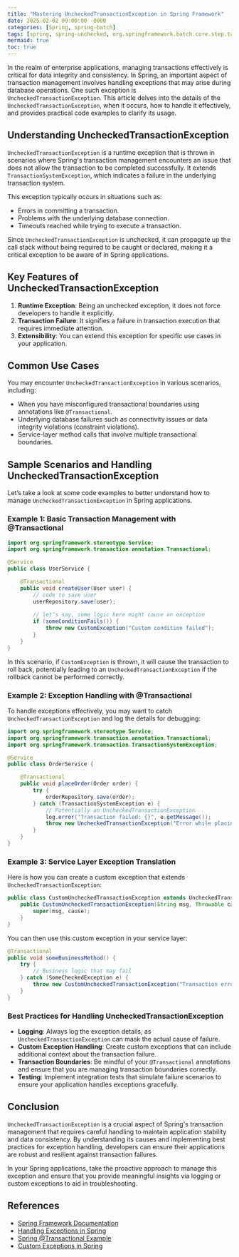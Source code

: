 ```yaml
---
title: "Mastering UncheckedTransactionException in Spring Framework"
date: 2025-02-02 09:00:00 -0000
categories: [Spring, spring-batch]
tags: [spring, spring-unchecked, org.springframework.batch.core.step.tasklet]
mermaid: true
toc: true
---
```



In the realm of enterprise applications, managing transactions effectively is critical for data integrity and consistency. In Spring, an important aspect of transaction management involves handling exceptions that may arise during database operations. One such exception is `UncheckedTransactionException`. This article delves into the details of the `UncheckedTransactionException`, when it occurs, how to handle it effectively, and provides practical code examples to clarify its usage.

## Understanding UncheckedTransactionException

`UncheckedTransactionException` is a runtime exception that is thrown in scenarios where Spring's transaction management encounters an issue that does not allow the transaction to be completed successfully. It extends `TransactionSystemException`, which indicates a failure in the underlying transaction system. 

This exception typically occurs in situations such as:

- Errors in committing a transaction.
- Problems with the underlying database connection.
- Timeouts reached while trying to execute a transaction.

Since `UncheckedTransactionException` is unchecked, it can propagate up the call stack without being required to be caught or declared, making it a critical exception to be aware of in Spring applications.

## Key Features of UncheckedTransactionException

1. **Runtime Exception**: Being an unchecked exception, it does not force developers to handle it explicitly.
2. **Transaction Failure**: It signifies a failure in transaction execution that requires immediate attention.
3. **Extensibility**: You can extend this exception for specific use cases in your application.

## Common Use Cases

You may encounter `UncheckedTransactionException` in various scenarios, including:

- When you have misconfigured transactional boundaries using annotations like `@Transactional`.
- Underlying database failures such as connectivity issues or data integrity violations (constraint violations).
- Service-layer method calls that involve multiple transactional boundaries.

## Sample Scenarios and Handling UncheckedTransactionException

Let’s take a look at some code examples to better understand how to manage `UncheckedTransactionException` in Spring applications.

### Example 1: Basic Transaction Management with @Transactional

```java
import org.springframework.stereotype.Service;
import org.springframework.transaction.annotation.Transactional;

@Service
public class UserService {

    @Transactional
    public void createUser(User user) {
        // code to save user
        userRepository.save(user);
        
        // let’s say, some logic here might cause an exception
        if (someConditionFails()) {
            throw new CustomException("Custom condition failed");
        }
    }
}
```

In this scenario, if `CustomException` is thrown, it will cause the transaction to roll back, potentially leading to an `UncheckedTransactionException` if the rollback cannot be performed correctly.

### Example 2: Exception Handling with @Transactional

To handle exceptions effectively, you may want to catch `UncheckedTransactionException` and log the details for debugging:

```java
import org.springframework.stereotype.Service;
import org.springframework.transaction.annotation.Transactional;
import org.springframework.transaction.TransactionSystemException;

@Service
public class OrderService {

    @Transactional
    public void placeOrder(Order order) {
        try {
            orderRepository.save(order);
        } catch (TransactionSystemException e) {
            // Potentially an UncheckedTransactionException
            log.error("Transaction failed: {}", e.getMessage());
            throw new UncheckedTransactionException("Error while placing order", e);
        }
    }
}
```

### Example 3: Service Layer Exception Translation

Here is how you can create a custom exception that extends `UncheckedTransactionException`:

```java
public class CustomUncheckedTransactionException extends UncheckedTransactionException {
    public CustomUncheckedTransactionException(String msg, Throwable cause) {
        super(msg, cause);
    }
}
```

You can then use this custom exception in your service layer:

```java
@Transactional
public void someBusinessMethod() {
    try {
        // Business logic that may fail
    } catch (SomeCheckedException e) {
        throw new CustomUncheckedTransactionException("Transaction error occurred", e);
    }
}
```

### Best Practices for Handling UncheckedTransactionException

- **Logging**: Always log the exception details, as `UncheckedTransactionException` can mask the actual cause of failure.
- **Custom Exception Handling**: Create custom exceptions that can include additional context about the transaction failure.
- **Transaction Boundaries**: Be mindful of your `@Transactional` annotations and ensure that you are managing transaction boundaries correctly.
- **Testing**: Implement integration tests that simulate failure scenarios to ensure your application handles exceptions gracefully.

## Conclusion

`UncheckedTransactionException` is a crucial aspect of Spring's transaction management that requires careful handling to maintain application stability and data consistency. By understanding its causes and implementing best practices for exception handling, developers can ensure their applications are robust and resilient against transaction failures. 

In your Spring applications, take the proactive approach to manage this exception and ensure that you provide meaningful insights via logging or custom exceptions to aid in troubleshooting.

## References

- [Spring Framework Documentation](https://docs.spring.io/spring-framework/docs/current/reference/html/data-access.html#transaction)
- [Handling Exceptions in Spring](https://spring.io/guides/gs/handling-exceptions/)
- [Spring @Transactional Example](https://www.baeldung.com/spring-transaction-annotation)
- [Custom Exceptions in Spring](https://www.baeldung.com/spring-custom-exception)